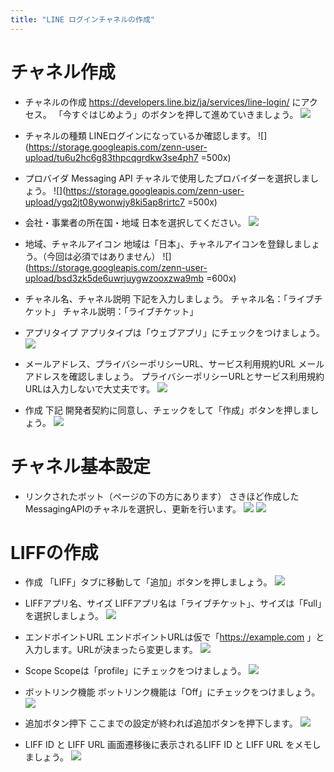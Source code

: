 ```yaml
---
title: "LINE ログインチャネルの作成"
---
```


# チャネル作成

- チャネルの作成
<https://developers.line.biz/ja/services/line-login/> にアクセス。
「今すぐはじめよう」のボタンを押して進めていきましょう。
![](https://storage.googleapis.com/zenn-user-upload/kk09ycv3181bxkla6mi8vozaysvd)

- チャネルの種類
LINEログインになっているか確認します。
![](<https://storage.googleapis.com/zenn-user-upload/tu6u2hc6g83thpcqgrdkw3se4ph7> =500x)

- プロバイダ
Messaging API チャネルで使用したプロバイダーを選択しましょう。
![](<https://storage.googleapis.com/zenn-user-upload/ygq2jt08ywonwjy8ki5ap8rirtc7> =500x)

- 会社・事業者の所在国・地域
日本を選択してください。
![](https://storage.googleapis.com/zenn-user-upload/29a0c036f01f-20220213.png)

- 地域、チャネルアイコン
地域は「日本」、チャネルアイコンを登録しましょう。（今回は必須ではありません）
![](<https://storage.googleapis.com/zenn-user-upload/bsd3zk5de6uwrjuygwzooxzwa9mb> =600x)

- チャネル名、チャネル説明
下記を入力しましょう。
チャネル名：「ライブチケット」
チャネル説明：「ライブチケット」

- アプリタイプ
アプリタイプは「ウェブアプリ」にチェックをつけましょう。
![](https://storage.googleapis.com/zenn-user-upload/xi654rczexr7dabdutg5uj5ljrjw)

- メールアドレス、プライバシーポリシーURL、サービス利用規約URL
メールアドレスを確認しましょう。
プライバシーポリシーURLとサービス利用規約URLは入力しないで大丈夫です。
![](https://storage.googleapis.com/zenn-user-upload/99cgwnkz1s27xti6jtakdg87ijdr)

- 作成
下記 開発者契約に同意し、チェックをして「作成」ボタンを押しましょう。
![](https://storage.googleapis.com/zenn-user-upload/o6zjh4ihmtazma4lm2xxs0qvclix)

# チャネル基本設定

- リンクされたボット（ページの下の方にあります）
さきほど作成したMessagingAPIのチャネルを選択し、更新を行います。
![](https://storage.googleapis.com/zenn-user-upload/408a53fbc738b75b62fbe287.png)
![](https://storage.googleapis.com/zenn-user-upload/41c96c33b780321a0cf262f8.png)

# LIFFの作成

- 作成
「LIFF」タブに移動して「追加」ボタンを押しましょう。
![](https://storage.googleapis.com/zenn-user-upload/lafgohpi6jrva9gfltyej6073a5u)

- LIFFアプリ名、サイズ
LIFFアプリ名は「ライブチケット」、サイズは「Full」を選択しましょう。
![](https://storage.googleapis.com/zenn-user-upload/5e737335b694-20220213.png)

- エンドポイントURL
エンドポイントURLは仮で「<https://example.com> 」と入力します。URLが決まったら変更します。
![](https://storage.googleapis.com/zenn-user-upload/1cwbw25kf8chkf7rx56zt72ura10)

- Scope
Scopeは「profile」にチェックをつけましょう。
![](https://storage.googleapis.com/zenn-user-upload/0e668837fd2d-20220208.png)

- ボットリンク機能
ボットリンク機能は「Off」にチェックをつけましょう。
![](https://storage.googleapis.com/zenn-user-upload/25fdff16dbfb-20220213.png)

- 追加ボタン押下
ここまでの設定が終われば追加ボタンを押下します。
![](https://storage.googleapis.com/zenn-user-upload/e14175b91f0a-20220213.png)

- LIFF ID と LIFF URL
画面遷移後に表示されるLIFF ID と LIFF URL をメモしましょう。
![](https://storage.googleapis.com/zenn-user-upload/xept4q6oi29q68tba0v05yteek86)
